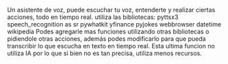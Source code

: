 Un asistente de voz, puede escuchar tu voz, entenderte y realizar ciertas acciones, todo en tiempo real.
utiliza las bibliotecas:
pyttsx3
speech_recognition as sr
pywhatkit
yfinance
pyjokes
webbrowser
datetime
wikipedia
Podes agregarle mas funciones utilizando otras bibliotecas o pidiendole otras acciones, además podes modificarlo para que pueda transcribir lo que escucha en texto en tiempo real. Esta ultima funcion no utiliza IA por lo que si bien no es tan precisa, utiliza menos recursos.
